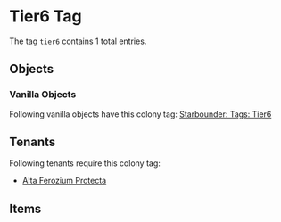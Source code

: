 # Tier6 Tag

The tag `tier6` contains 1 total entries.

## Objects

### Vanilla Objects

Following vanilla objects have this colony tag: [Starbounder: Tags: Tier6](https://starbounder.org/Tag:Tier6)

## Tenants

Following tenants require this colony tag:

- [Alta Ferozium Protecta](https://ceterai.github.io/MyEnternia/Wiki/AltaFeroziumProtecta)

## Items
